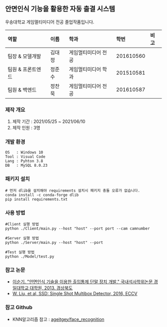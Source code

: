 ## 안면인식 기능을 활용한 자동 출결 시스템
우송대학교 게임멀티미디어 전공 졸업작품입니다.


역할|이름|학과|학번|비고
:---|:---|:---|:---|:---
팀장 & 모델개발|김대정|게임멀티미디어 전공|201610560|
팀원 & 프론트엔드|정준수|게임멀티미디어 학과|201510581|
팀원 & 백엔드|정찬묵|게임멀티미디어 전공|201610587|


### 제작 개요
1. 제작 기간 : 2021/05/25 ~ 2021/06/10
2. 제작 인원 : 3명

### 개발 환경
```
OS   : Windows 10
Tool : Visual Code
Lang : Pyhton 3.8
DB   : MySQL 8.0.23
```

### 패키지 설치
```
# 먼저 dlib을 설치해야 requirements 설치시 패키지 충돌 오류가 없습니다.
conda install -c conda-forge dlib
pip install requirements.txt
```

### 사용 방법
```
#Client 실행 방법
python ./Client/main.py --host "host" --port port --cam camnumber

#Server 실행 방법
python ./Server/main.py --host "host" --port

#Test 실행 방법
python ./Model/test.py
```


### 참고 논문
 - [이순기. "안면인식 기술을 이용한 출입통제 단말 장치 개발." 국내석사학위논문 경일대학교 대학원, 2013. 경상북도](http://kiu.dcollection.net/public_resource/pdf/000001624617_20210603222714.pdf)
 - [W. Liu, et al, SSD: Single Shot Multibox Detector, 2016, ECCV](https://arxiv.org/pdf/1512.02325.pdf)

### 참고 Github
 - KNN알고리즘 참고 : [ageitgey/face_recognition](https://github.com/ageitgey/face_recognition)

